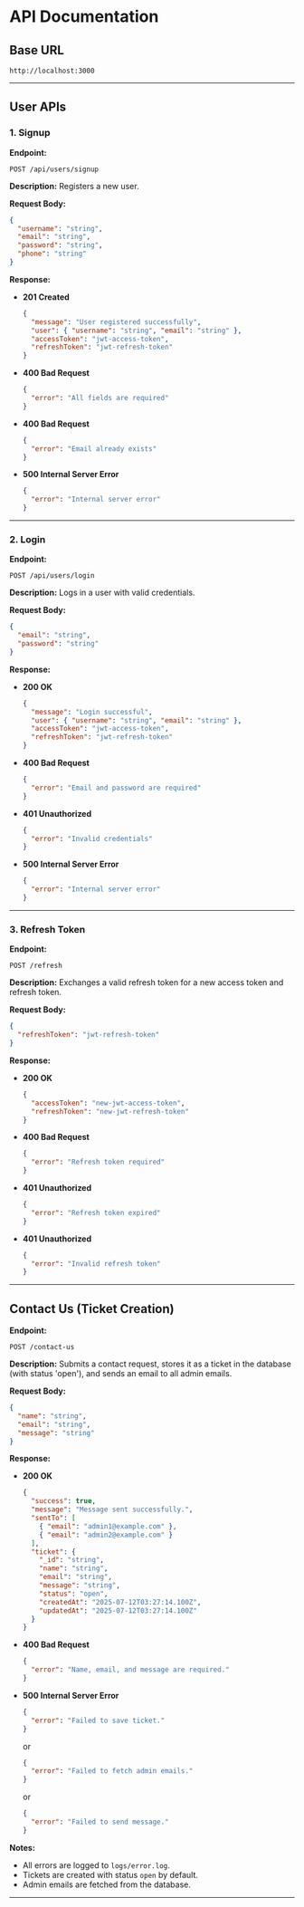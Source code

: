# API Documentation

## Base URL
```
http://localhost:3000
```

---

## User APIs

### 1. Signup
**Endpoint:**
```
POST /api/users/signup
```

**Description:**
Registers a new user.

**Request Body:**
```json
{
  "username": "string",
  "email": "string",
  "password": "string",
  "phone": "string"
}
```

**Response:**
- **201 Created**
  ```json
  {
    "message": "User registered successfully",
    "user": { "username": "string", "email": "string" },
    "accessToken": "jwt-access-token",
    "refreshToken": "jwt-refresh-token"
  }
  ```
- **400 Bad Request**
  ```json
  {
    "error": "All fields are required"
  }
  ```
- **400 Bad Request**
  ```json
  {
    "error": "Email already exists"
  }
  ```
- **500 Internal Server Error**
  ```json
  {
    "error": "Internal server error"
  }
  ```

---

### 2. Login
**Endpoint:**
```
POST /api/users/login
```

**Description:**
Logs in a user with valid credentials.

**Request Body:**
```json
{
  "email": "string",
  "password": "string"
}
```

**Response:**
- **200 OK**
  ```json
  {
    "message": "Login successful",
    "user": { "username": "string", "email": "string" },
    "accessToken": "jwt-access-token",
    "refreshToken": "jwt-refresh-token"
  }
  ```
- **400 Bad Request**
  ```json
  {
    "error": "Email and password are required"
  }
  ```
- **401 Unauthorized**
  ```json
  {
    "error": "Invalid credentials"
  }
  ```
- **500 Internal Server Error**
  ```json
  {
    "error": "Internal server error"
  }
  ```

---

### 3. Refresh Token
**Endpoint:**
```
POST /refresh
```

**Description:**
Exchanges a valid refresh token for a new access token and refresh token.

**Request Body:**
```json
{
  "refreshToken": "jwt-refresh-token"
}
```

**Response:**
- **200 OK**
  ```json
  {
    "accessToken": "new-jwt-access-token",
    "refreshToken": "new-jwt-refresh-token"
  }
  ```
- **400 Bad Request**
  ```json
  {
    "error": "Refresh token required"
  }
  ```
- **401 Unauthorized**
  ```json
  {
    "error": "Refresh token expired"
  }
  ```
- **401 Unauthorized**
  ```json
  {
    "error": "Invalid refresh token"
  }
  ```

---

## Contact Us (Ticket Creation)

**Endpoint:**
```
POST /contact-us
```

**Description:**
Submits a contact request, stores it as a ticket in the database (with status 'open'), and sends an email to all admin emails.

**Request Body:**
```json
{
  "name": "string",
  "email": "string",
  "message": "string"
}
```

**Response:**
- **200 OK**
  ```json
  {
    "success": true,
    "message": "Message sent successfully.",
    "sentTo": [
      { "email": "admin1@example.com" },
      { "email": "admin2@example.com" }
    ],
    "ticket": {
      "_id": "string",
      "name": "string",
      "email": "string",
      "message": "string",
      "status": "open",
      "createdAt": "2025-07-12T03:27:14.100Z",
      "updatedAt": "2025-07-12T03:27:14.100Z"
    }
  }
  ```
- **400 Bad Request**
  ```json
  {
    "error": "Name, email, and message are required."
  }
  ```
- **500 Internal Server Error**
  ```json
  {
    "error": "Failed to save ticket."
  }
  ```
  or
  ```json
  {
    "error": "Failed to fetch admin emails."
  }
  ```
  or
  ```json
  {
    "error": "Failed to send message."
  }
  ```

**Notes:**
- All errors are logged to `logs/error.log`.
- Tickets are created with status `open` by default.
- Admin emails are fetched from the database.

---
